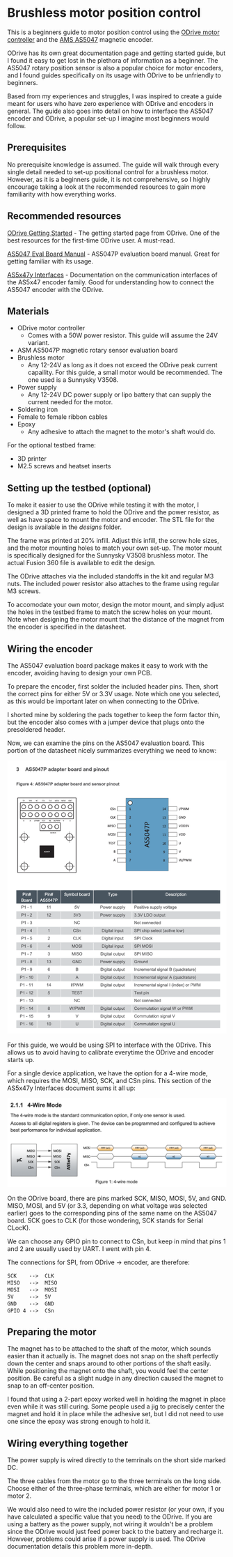 # Brushless motor position control

This is a beginners guide to motor position control using the [ODrive motor controller](https://github.com/madcowswe/ODrive) and the [AMS AS5047](https://ams.com/as5047p) magnetic encoder.

ODrive has its own great documentation page and getting started guide, but I found it easy to get lost in the plethora of information as a beginner. The AS5047 rotary position sensor is also a popular choice for motor encoders, and I found guides specifically on its usage with ODrive to be unfriendly to beginners.

Based from my experiences and struggles, I was inspired to create a guide meant for users who have zero experience with ODrive and encoders in general. The guide also goes into detail on how to interface the AS5047 encoder and ODrive, a popular set-up I imagine most beginners would follow.

## Prerequisites

No prerequisite knowledge is assumed. The guide will walk through every single detail needed to set-up positional control for a brushless motor. However, as it is a beginners guide, it is not comprehensive, so I highly encourage taking a look at the recommended resources to gain more familiarity with how everything works.

## Recommended resources

[ODrive Getting Started](https://docs.odriverobotics.com) - The getting started page from ODrive. One of the best resources for the first-time ODrive user. A must-read.

[AS5047 Eval Board Manual](https://media.digikey.com/pdf/Data%20Sheets/Austriamicrosystems%20PDFs/AS5047P-TS_EK_AB.pdf) - AS5047P evaluation board manual. Great for getting familiar with its usage.

[AS5x47y Interfaces](https://ams.com/documents/20143/36005/AS5x47y_AN000298_1-00.pdf/38a3a86b-6ee1-3843-f410-f79e1479f49b) - Documentation on the communication interfaces of the AS5x47 encoder family. Good for understanding how to connect the AS5047 encoder with the ODrive.

## Materials

* ODrive motor controller
  * Comes with a 50W power resistor. This guide will assume the 24V variant.
* ASM AS5047P magnetic rotary sensor evaluation board
* Brushless motor
  * Any 12-24V as long as it does not exceed the ODrive peak current capaility. For this guide, a small motor would be recommended. The one used is a Sunnysky V3508.
* Power supply
  * Any 12-24V DC power supply or lipo battery that can supply the current needed for the motor.
* Soldering iron
* Female to female ribbon cables
* Epoxy
  * Any adhesive to attach the magnet to the motor's shaft would do.

For the optional testbed frame:

* 3D printer
* M2.5 screws and heatset inserts


## Setting up the testbed (optional)

To make it easier to use the ODrive while testing it with the motor, I designed a 3D printed frame to hold the ODrive and the power resistor, as well as have space to mount the motor and encoder. The STL file for the design is available in the *designs* folder.

The frame was printed at 20% infill. Adjust this infill, the screw hole sizes, and the motor mounting holes to match your own set-up. The motor mount is specifically designed for the Sunnysky V3508 brushless motor. The actual Fusion 360 file is available to edit the design.

The ODrive attaches via the included standoffs in the kit and regular M3 nuts. The included power resistor also attaches to the frame using regular M3 screws.

To accomodate your own motor, design the motor mount, and simply adjust the holes in the testbed frame to match the screw holes on your mount. Note when designing the motor mount that the distance of the magnet from the encoder is specified in the datasheet.

## Wiring the encoder

The AS5047 evaluation board package makes it easy to work with the encoder, avoiding having to design your own PCB.

To prepare the encoder, first solder the included header pins. Then, short the correct pins for either 5V or 3.3V usage. Note which one you selected, as this would be important later on when connecting to the ODrive.

I shorted mine by soldering the pads together to keep the form factor thin, but the encoder also comes with a jumper device that plugs onto the presoldered header.

Now, we can examine the pins on the AS5047 evaluation board. This portion of the datasheet nicely summarizes everything we need to know:

![Datasheet P6](https://raw.githubusercontent.com/aarondls/motor-position-control/main/Images/datasheet_p6.png)

For this guide, we would be using SPI to interface with the ODrive. This allows us to avoid having to calibrate everytime the ODrive and encoder starts up.

For a single device application, we have the option for a 4-wire mode, which requires the MOSI, MISO, SCK, and CSn pins. This section of the AS5x47y Interfaces document sums it all up:

![Interface_document_2.2](https://raw.githubusercontent.com/aarondls/motor-position-control/main/Images/Interfaces_2.2.png)

On the ODrive board, there are pins marked SCK, MISO, MOSI, 5V, and GND. MISO, MOSI, and 5V (or 3.3, depending on what voltage was selected earlier) goes to the corresponding pins of the same name on the AS5047 board. SCK goes to CLK (for those wondering, SCK stands for Serial CLocK).

We can choose any GPIO pin to connect to CSn, but keep in mind that pins 1 and 2 are usually used by UART. I went with pin 4.

The connections for SPI, from ODrive -> encoder, are therefore:

    SCK    -->  CLK
    MISO   -->  MISO
    MOSI   -->  MOSI
    5V     -->  5V
    GND    -->  GND
    GPIO 4 -->  CSn

## Preparing the motor

The magnet has to be attached to the shaft of the motor, which sounds easier than it actually is. The magnet does not snap on the shaft perfectly down the center and  snaps around to other portions of the shaft easily. While positioning the magnet onto the shaft, you would feel the center position. Be careful as a slight nudge in any direction caused the magnet to snap to an off-center position.

I found that using a 2-part epoxy worked well in holding the magnet in place even while it was still curing. Some people used a jig to precisely center the magnet and hold it in place while the adhesive set, but I did not need to use one since the epoxy was strong enough to hold it.

## Wiring everything together

The power supply is wired directly to the temrinals on the short side marked DC.

The three cables from the motor go to the three terminals on the long side. Choose either of the three-phase terminals, which are either for motor 1 or motor 2.

We would also need to wire the included power resistor (or your own, if you have calculated a specific value that you need) to the ODrive. If you are using a battery as the power supply, not wiring it wouldn't be a problem since the ODrive would just feed power back to the battery and recharge it. Howveer, problems could arise if a power supply is used. The ODrive documentation details this problem more in-depth.
